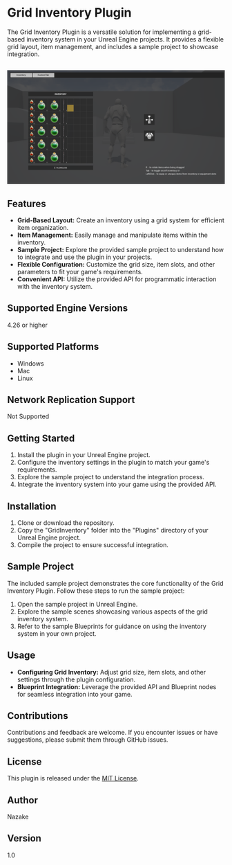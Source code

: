 # Grid Inventory Plugin

The Grid Inventory Plugin is a versatile solution for implementing a grid-based inventory system in your Unreal Engine projects. It provides a flexible grid layout, item management, and includes a sample project to showcase integration.

##
![](/Docs/Preview.PNG)

## Features

- **Grid-Based Layout:** Create an inventory using a grid system for efficient item organization.
- **Item Management:** Easily manage and manipulate items within the inventory.
- **Sample Project:** Explore the provided sample project to understand how to integrate and use the plugin in your projects.
- **Flexible Configuration:** Customize the grid size, item slots, and other parameters to fit your game's requirements.
- **Convenient API:** Utilize the provided API for programmatic interaction with the inventory system.

## Supported Engine Versions

4.26 or higher

## Supported Platforms

- Windows
- Mac
- Linux

## Network Replication Support

Not Supported

## Getting Started

1. Install the plugin in your Unreal Engine project.
2. Configure the inventory settings in the plugin to match your game's requirements.
3. Explore the sample project to understand the integration process.
4. Integrate the inventory system into your game using the provided API.

## Installation

1. Clone or download the repository.
2. Copy the "GridInventory" folder into the "Plugins" directory of your Unreal Engine project.
3. Compile the project to ensure successful integration.

## Sample Project

The included sample project demonstrates the core functionality of the Grid Inventory Plugin. Follow these steps to run the sample project:

1. Open the sample project in Unreal Engine.
2. Explore the sample scenes showcasing various aspects of the grid inventory system.
3. Refer to the sample Blueprints for guidance on using the inventory system in your own project.

## Usage

- **Configuring Grid Inventory:** Adjust grid size, item slots, and other settings through the plugin configuration.
- **Blueprint Integration:** Leverage the provided API and Blueprint nodes for seamless integration into your game.

## Contributions

Contributions and feedback are welcome. If you encounter issues or have suggestions, please submit them through GitHub issues.

## License

This plugin is released under the [MIT License](LICENSE).

## Author

Nazake

## Version

1.0
